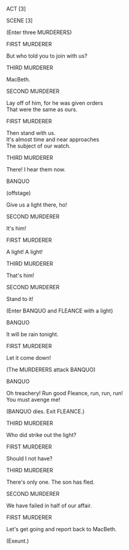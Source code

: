 ACT \[3\]

SCENE \[3\]

(Enter three MURDERERS)

FIRST MURDERER

But who told you to join with us?

THIRD MURDERER

MacBeth.

SECOND MURDERER

Lay off of him, for he was given orders  
That were the same as ours.

FIRST MURDERER

Then stand with us.  
It's almost time and near approaches  
The subject of our watch.

THIRD MURDERER

There! I hear them now.

BANQUO

(offstage)

Give us a light there, ho!

SECOND MURDERER

It's him!

FIRST MURDERER

A light! A light!

THIRD MURDERER

That's him!

SECOND MURDERER

Stand to it!

(Enter BANQUO and FLEANCE with a light)

BANQUO

It will be rain tonight.

FIRST MURDERER

Let it come down!

(The MURDERERS attack BANQUO)

BANQUO

Oh treachery! Run good Fleance, run, run, run!  
You must avenge me!

(BANQUO dies. Exit FLEANCE.)

THIRD MURDERER

Who did strike out the light?

FIRST MURDERER

Should I not have?

THIRD MURDERER

There's only one. The son has fled.

SECOND MURDERER

We have failed in half of our affair.

FIRST MURDERER

Let's get going and report back to MacBeth.

(Exeunt.)
